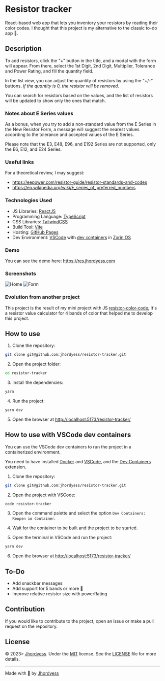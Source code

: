 # Resistor tracker

React-based web app that lets you inventory your resistors by reading their color codes. I thought that this project is my alternative to the classic to-do app 🥱.

## Description

To add resistors, click the "+" button in the title, and a modal with the form will appear. From there, select the 1st Digit, 2nd Digit, Multiplier, Tolerance and Power Rating, and fill the quantity field.

In the list view, you can adjust the quantity of resistors by using the "+/-" buttons. _If the quantity is 0, the resistor will be removed_.

You can search for resistors based on the values, and the list of resistors will be updated to show only the ones that match.

### Notes about E Series values

As a bonus, when you try to add a non-standard value from the E Series in the New Resistor Form, a message will suggest the nearest values according to the tolerance and accepted values of the E Series.

Please note that the E3, E48, E96, and E192 Series are not supported, only the E6, E12, and E24 Series.

### Useful links

For a theoretical review, I may suggest:

- <https://eepower.com/resistor-guide/resistor-standards-and-codes>
- <https://en.wikipedia.org/wiki/E_series_of_preferred_numbers>

### Technologies Used

- JS Libraries: [ReactJS](https://reactjs.org/)
- Programming Language: [TypeScript](https://www.typescriptlang.org/)
- CSS Libraries: [TailwindCSS](https://tailwindcss.com/)
- Build Tool: [Vite](https://vitejs.dev/)
- Hosting: [GitHub Pages](https://pages.github.com/)
- Dev Environment: [VSCode](https://code.visualstudio.com/) with [dev containers](https://code.visualstudio.com/docs/remote/containers) in [Zorin OS](https://zorinos.com/)

### Demo

You can see the demo here: <https://res.jhordyess.com>

### Screenshots

![Home](https://res.cloudinary.com/jhordyess/image/upload/v1682096760/resistor-color-code/resistor-tracker-home.png)
![Form](https://res.cloudinary.com/jhordyess/image/upload/v1682096760/resistor-color-code/resistor-tracker-form.png)

### Evolution from another project

This project is the result of my mini project with JS [resistor-color-code](https://github.com/jhordyess/resistor-color-code), It's a resistor value calculator for 4 bands of color that helped me to develop this project.

## How to use

1. Clone the repository:

```bash
git clone git@github.com:jhordyess/resistor-tracker.git
```

2. Open the project folder:

```bash
cd resistor-tracker
```

3. Install the dependencies:

```bash
yarn
```

4. Run the project:

```bash
yarn dev
```

5. Open the browser at <http://localhost:5173/resistor-tracker/>

## How to use with VSCode dev containers

You can use the VSCode dev containers to run the project in a containerized environment.

You need to have installed [Docker](https://www.docker.com/) and [VSCode](https://code.visualstudio.com/), and the [Dev Containers](https://marketplace.visualstudio.com/items?itemName=ms-vscode-remote.remote-containers) extension.

1. Clone the repository:

```bash
git clone git@github.com:jhordyess/resistor-tracker.git
```

2. Open the project with VSCode:

```bash
code resistor-tracker
```

3. Open the command palette and select the option `Dev Containers: Reopen in Container`.

4. Wait for the container to be built and the project to be started.

5. Open the terminal in VSCode and run the project:

```bash
yarn dev
```

6. Open the browser at <http://localhost:5173/resistor-tracker/>

## To-Do

- Add snackbar messages
- Add support for 5 bands or more 🤔
- Improve relative resistor size with powerRating

## Contribution

If you would like to contribute to the project, open an issue or make a pull request on the repository.

## License

© 2023> [Jhordyess](https://github.com/jhordyess). Under the [MIT](https://choosealicense.com/licenses/mit/) license. See the [LICENSE](./LICENSE) file for more details.

---

Made with 💪 by [Jhordyess](https://www.jhordyess.com/)
